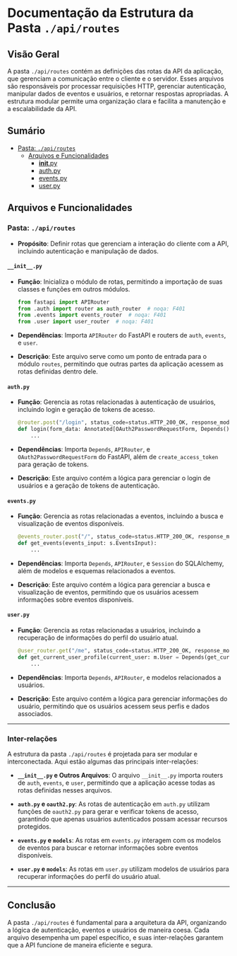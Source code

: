 # Documentação da Estrutura da Pasta `./api/routes`

## Visão Geral

A pasta `./api/routes` contém as definições das rotas da API da aplicação, que gerenciam a comunicação entre o cliente e o servidor. Esses arquivos são responsáveis por processar requisições HTTP, gerenciar autenticação, manipular dados de eventos e usuários, e retornar respostas apropriadas. A estrutura modular permite uma organização clara e facilita a manutenção e a escalabilidade da API.

## Sumário

- [Pasta: `./api/routes`](#pasta-apiroutes)
  - [Arquivos e Funcionalidades](#arquivos-e-funcionalidades)
    - [__init__.py](#__init__.py)
    - [auth.py](#auth.py)
    - [events.py](#events.py)
    - [user.py](#user.py)

## Arquivos e Funcionalidades

### Pasta: `./api/routes`

- **Propósito**: Definir rotas que gerenciam a interação do cliente com a API, incluindo autenticação e manipulação de dados.

#### `__init__.py`

- **Função**: Inicializa o módulo de rotas, permitindo a importação de suas classes e funções em outros módulos.
  
  ```python
  from fastapi import APIRouter
  from .auth import router as auth_router  # noqa: F401
  from .events import events_router  # noqa: F401
  from .user import user_router  # noqa: F401
  ```

- **Dependências**: Importa `APIRouter` do FastAPI e routers de `auth`, `events`, e `user`.

- **Descrição**: Este arquivo serve como um ponto de entrada para o módulo `routes`, permitindo que outras partes da aplicação acessem as rotas definidas dentro dele.

#### `auth.py`

- **Função**: Gerencia as rotas relacionadas à autenticação de usuários, incluindo login e geração de tokens de acesso.
  
  ```python
  @router.post("/login", status_code=status.HTTP_200_OK, response_model=s.Token)
  def login(form_data: Annotated[OAuth2PasswordRequestForm, Depends()]):
      ...
  ```

- **Dependências**: Importa `Depends`, `APIRouter`, e `OAuth2PasswordRequestForm` do FastAPI, além de `create_access_token` para geração de tokens.

- **Descrição**: Este arquivo contém a lógica para gerenciar o login de usuários e a geração de tokens de autenticação.

#### `events.py`

- **Função**: Gerencia as rotas relacionadas a eventos, incluindo a busca e visualização de eventos disponíveis.
  
  ```python
  @events_router.post("/", status_code=status.HTTP_200_OK, response_model=s.Events)
  def get_events(events_input: s.EventsInput):
      ...
  ```

- **Dependências**: Importa `Depends`, `APIRouter`, e `Session` do SQLAlchemy, além de modelos e esquemas relacionados a eventos.

- **Descrição**: Este arquivo contém a lógica para gerenciar a busca e visualização de eventos, permitindo que os usuários acessem informações sobre eventos disponíveis.

#### `user.py`

- **Função**: Gerencia as rotas relacionadas a usuários, incluindo a recuperação de informações do perfil do usuário atual.
  
  ```python
  @user_router.get("/me", status_code=status.HTTP_200_OK, response_model=s.User)
  def get_current_user_profile(current_user: m.User = Depends(get_current_user)):
      ...
  ```

- **Dependências**: Importa `Depends`, `APIRouter`, e modelos relacionados a usuários.

- **Descrição**: Este arquivo contém a lógica para gerenciar informações do usuário, permitindo que os usuários acessem seus perfis e dados associados.

---

### Inter-relações

A estrutura da pasta `./api/routes` é projetada para ser modular e interconectada. Aqui estão algumas das principais inter-relações:

- **`__init__.py` e Outros Arquivos**: O arquivo `__init__.py` importa routers de `auth`, `events`, e `user`, permitindo que a aplicação acesse todas as rotas definidas nesses arquivos.

- **`auth.py` e `oauth2.py`**: As rotas de autenticação em `auth.py` utilizam funções de `oauth2.py` para gerar e verificar tokens de acesso, garantindo que apenas usuários autenticados possam acessar recursos protegidos.

- **`events.py` e `models`**: As rotas em `events.py` interagem com os modelos de eventos para buscar e retornar informações sobre eventos disponíveis.

- **`user.py` e `models`**: As rotas em `user.py` utilizam modelos de usuários para recuperar informações do perfil do usuário atual.

---

## Conclusão

A pasta `./api/routes` é fundamental para a arquitetura da API, organizando a lógica de autenticação, eventos e usuários de maneira coesa. Cada arquivo desempenha um papel específico, e suas inter-relações garantem que a API funcione de maneira eficiente e segura.
